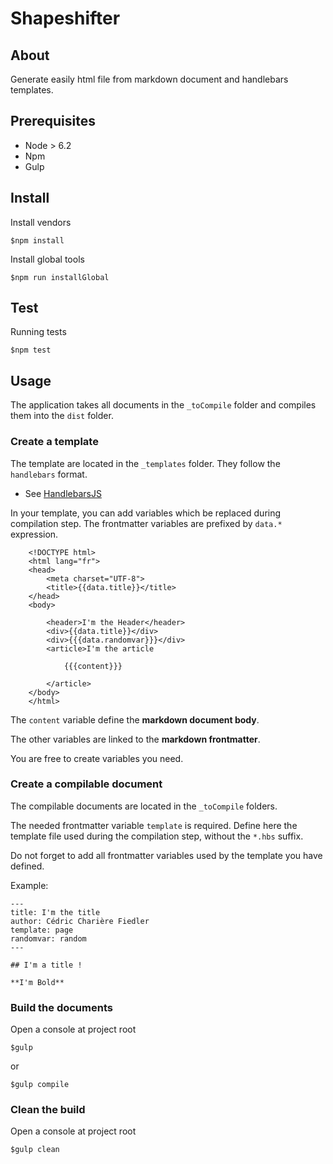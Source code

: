 # Shapeshifter

## About

Generate easily html file from markdown document and handlebars
templates.

## Prerequisites

- Node > 6.2
- Npm
- Gulp

## Install

Install vendors

    $npm install

Install global tools

    $npm run installGlobal

## Test

Running tests

    $npm test

## Usage

The application takes all documents in the `_toCompile` folder and 
compiles them into the `dist` folder.

### Create a template

The template are located in the `_templates` folder.
They follow the `handlebars` format.

- See [HandlebarsJS](http://handlebarsjs.com/)

In your template, you can add variables which be replaced
during compilation step. The frontmatter variables are prefixed
by `data.*` expression.
    
        <!DOCTYPE html>
        <html lang="fr">
        <head>
            <meta charset="UTF-8">
            <title>{{data.title}}</title>
        </head>
        <body>
        
            <header>I'm the Header</header>
            <div>{{data.title}}</div>
            <div>{{{data.randomvar}}}</div>
            <article>I'm the article
        
                {{{content}}}
        
            </article>
        </body>
        </html>
        
The `content` variable define the **markdown document body**. 

The other variables are linked to the **markdown frontmatter**.

You are free to create variables you need. 
 

    

### Create a compilable document

The compilable documents are located in the `_toCompile` folders.

The needed frontmatter variable `template` is required. Define here
the template file used during the compilation step, without the `*.hbs` 
suffix.

Do not forget to add all frontmatter variables used by the template you
have defined.

Example:

    ---
    title: I'm the title
    author: Cédric Charière Fiedler
    template: page
    randomvar: random
    ---
    
    ## I'm a title !
    
    **I'm Bold**


### Build the documents

Open a console at project root

    $gulp
    
or

    $gulp compile

### Clean the build

Open a console at project root

    $gulp clean



